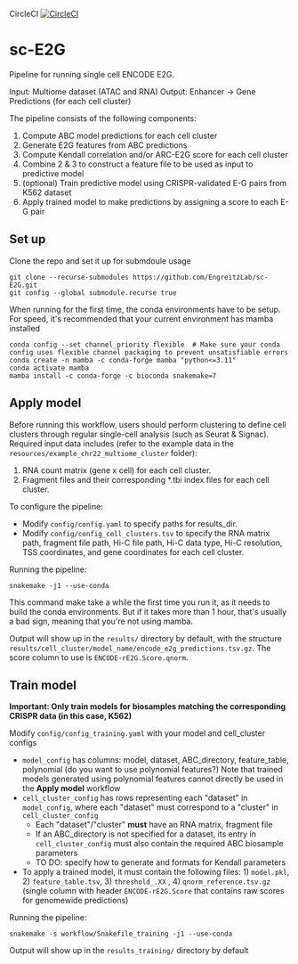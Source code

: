 CircleCI [![CircleCI](https://dl.circleci.com/status-badge/img/gh/EngreitzLab/sc-E2G.svg?style=svg)](https://app.circleci.com/pipelines/github/EngreitzLab/sc-E2G?branch=main)

# sc-E2G
Pipeline for running single cell ENCODE E2G.

Input: Multiome dataset (ATAC and RNA)
Output: Enhancer -> Gene Predictions (for each cell cluster)

The pipeline consists of the following components:
1. Compute ABC model predictions for each cell cluster
2. Generate E2G features from ABC predictions
3. Compute Kendall correlation and/or ARC-E2G score for each cell cluster
4. Combine 2 & 3 to construct a feature file to be used as input to predictive model
5. (optional) Train predictive model using CRISPR-validated E-G pairs from K562 dataset
6. Apply trained model to make predictions by assigning a score to each E-G pair

## Set up
Clone the repo and set it up for submdoule usage
```
git clone --recurse-submodules https://github.com/EngreitzLab/sc-E2G.git
git config --global submodule.recurse true
```

When running for the first time, the conda environments have to be setup.
For speed, it's recommended that your current environment has mamba installed

```
conda config --set channel_priority flexible  # Make sure your conda config uses flexible channel packaging to prevent unsatisfiable errors
conda create -n mamba -c conda-forge mamba "python<=3.11"
conda activate mamba
mamba install -c conda-forge -c bioconda snakemake=7
```

## Apply model
Before running this workflow, users should perform clustering to define cell clusters through regular single-cell analysis (such as Seurat & Signac).
Required input data includes (refer to the example data in the `resources/example_chr22_multiome_cluster` folder):
1. RNA count matrix (gene x cell) for each cell cluster.
2. Fragment files and their corresponding *.tbi index files for each cell cluster.

To configure the pipeline:
- Modify `config/config.yaml` to specify paths for results_dir.
- Modify `config/config_cell_clusters.tsv` to specify the RNA matrix path, fragment file path, Hi-C file path, Hi-C data type, Hi-C resolution, TSS coordinates, and gene coordinates for each cell cluster.



Running the pipeline:
```
snakemake -j1 --use-conda
```
This command make take a while the first time you run it, as it needs to build the conda environments. 
But if it takes more than 1 hour, that's usually a bad sign, meaning that you're not using mamba.

Output will show up in the `results/` directory by default, with the structure `results/cell_cluster/model_name/encode_e2g_predictions.tsv.gz`. The score column to use is `ENCODE-rE2G.Score.qnorm`.

## Train model

**Important: Only train models for biosamples matching the corresponding CRISPR data (in this case, K562)**

Modify `config/config_training.yaml` with your model and cell_cluster configs
- `model_config` has columns: model, dataset, ABC_directory, feature_table, polynomial (do you want to use polynomial features?) 
Note that trained models generated using polynomial features cannot directly be used in the **Apply model** workflow
- `cell_cluster_config` has rows representing each "dataset"  in `model_config`, where each "dataset" must correspond to a "cluster" in `cell_cluster_config`
    - Each "dataset"/"cluster" **must** have an RNA matrix, fragment file
    - If an ABC_directory is not specified for a dataset, its entry in `cell_cluster_config` must also contain the required ABC biosample parameters
    - TO DO: specify how to generate and formats for Kendall parameters
- To apply a trained model, it must contain the following files: 1) `model.pkl`, 2) `feature_table.tsv`, 3) `threshold_.XX` , 4) `qnorm_reference.tsv.gz` (single column with header `ENCODE-rE2G.Score` that contains raw scores for genomewide predictions)

Running the pipeline:
```
snakemake -s workflow/Snakefile_training -j1 --use-conda
```
Output will show up in the `results_training/` directory by default

